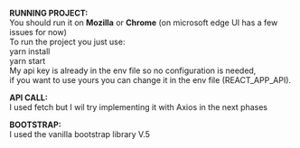 **RUNNING PROJECT:**<br>
You should run it on **Mozilla** or **Chrome**  (on microsoft edge UI has a few issues for now)<br>
To run the project you just use: <br>
yarn install <br>
yarn start <br>
My api key is already in the env file so no configuration is needed,<br>
if you want to use yours you can change it in the env file (REACT_APP_API).


**API CALL:**<br>
I used fetch but I wil try implementing it with Axios in the next phases

**BOOTSTRAP:**<br>
I used the vanilla bootstrap library V.5
